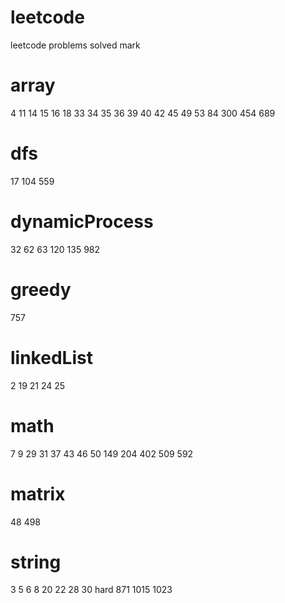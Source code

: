 # leetcode
leetcode problems solved mark

# array
4
11
14
15
16
18
33
34
35
36
39
40
42
45
49
53
84
300
454
689
# dfs
17
104
559
# dynamicProcess
32
62
63
120
135
982
# greedy
757
# linkedList
2
19
21
24
25
# math
7
9
29
31
37
43
46
50
149
204
402
509
592
# matrix
48
498
# string
3
5
6
8
20
22
28
30 hard
871
1015
1023

